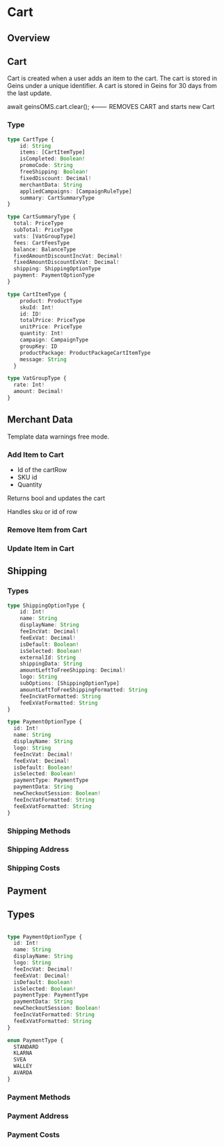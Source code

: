 # Cart

## Overview

## Cart

Cart is created when a user adds an item to the cart. The cart is stored in Geins under a unique identifier. A cart is stored in Geins for 30 days from the last update.


await geinsOMS.cart.clear(); <--- REMOVES CART and starts new Cart


### Type 
  
```typescript
type CartType {
    id: String
    items: [CartItemType]
    isCompleted: Boolean!
    promoCode: String
    freeShipping: Boolean!
    fixedDiscount: Decimal!
    merchantData: String
    appliedCampaigns: [CampaignRuleType]
    summary: CartSummaryType
}

type CartSummaryType {
  total: PriceType
  subTotal: PriceType
  vats: [VatGroupType]
  fees: CartFeesType
  balance: BalanceType
  fixedAmountDiscountIncVat: Decimal!
  fixedAmountDiscountExVat: Decimal!
  shipping: ShippingOptionType
  payment: PaymentOptionType
}

type CartItemType {
    product: ProductType
    skuId: Int!
    id: ID!
    totalPrice: PriceType
    unitPrice: PriceType
    quantity: Int!
    campaign: CampaignType
    groupKey: ID
    productPackage: ProductPackageCartItemType
    message: String
  }

type VatGroupType {
  rate: Int!
  amount: Decimal!
}
```

## Merchant Data

Template data warnings
free mode. 



### Add Item to Cart

- Id of the cartRow
- SKU id
- Quantity  

Returns bool and updates the cart

Handles sku or id of row

### Remove Item from Cart

### Update Item in Cart



## Shipping

### Types
  
```typescript
type ShippingOptionType {
    id: Int!
    name: String
    displayName: String
    feeIncVat: Decimal!
    feeExVat: Decimal!
    isDefault: Boolean!
    isSelected: Boolean!
    externalId: String
    shippingData: String
    amountLeftToFreeShipping: Decimal!
    logo: String
    subOptions: [ShippingOptionType]
    amountLeftToFreeShippingFormatted: String
    feeIncVatFormatted: String
    feeExVatFormatted: String
}

type PaymentOptionType {
  id: Int!
  name: String
  displayName: String
  logo: String
  feeIncVat: Decimal!
  feeExVat: Decimal!
  isDefault: Boolean!
  isSelected: Boolean!
  paymentType: PaymentType
  paymentData: String
  newCheckoutSession: Boolean!
  feeIncVatFormatted: String
  feeExVatFormatted: String
}
```

### Shipping Methods

### Shipping Address

### Shipping Costs

## Payment

## Types 

```typescript

type PaymentOptionType {
  id: Int!
  name: String
  displayName: String
  logo: String
  feeIncVat: Decimal!
  feeExVat: Decimal!
  isDefault: Boolean!
  isSelected: Boolean!
  paymentType: PaymentType
  paymentData: String
  newCheckoutSession: Boolean!
  feeIncVatFormatted: String
  feeExVatFormatted: String
}

enum PaymentType {
  STANDARD
  KLARNA
  SVEA
  WALLEY
  AVARDA
}

```

### Payment Methods

### Payment Address

### Payment Costs






